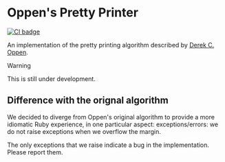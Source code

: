 # Oppen's Pretty Printer
[![CI badge]][CI]
<!-- [![rubygems.org badge]][rubygems.org] -->

[CI badge]: https://github.com/Faveod/oppen-ruby/actions/workflows/ci.yml/badge.svg
[CI]: https://github.com/Faveod/oppen-ruby/actions/workflows/ci.yml

An implementation of the pretty printing algorithm described by
[Derek C. Oppen](https://dl.acm.org/doi/pdf/10.1145/357114.357115).

> [!WARNING]
> This is still under development.

## Difference with the orignal algorithm

We decided to diverge from Oppen's original algorithm to provide a more
idiomatic Ruby experience, in one particular aspect: exceptions/errors: we do
not raise exceptions when we overflow the margin.

The only exceptions that we raise indicate a bug in the implementation. Please
report them.
